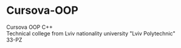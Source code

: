 # Cursova-OOP
 Cursova OOP C++ </br>
 Technical college from Lviv nationality university "Lviv Polytechnic" </br>
 33-PZ

